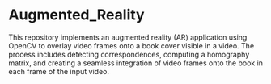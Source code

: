 # Augmented_Reality
This repository implements an augmented reality (AR) application using OpenCV to overlay video frames onto a book cover visible in a video. The process includes detecting correspondences, computing a homography matrix, and creating a seamless integration of video frames onto the book in each frame of the input video.
